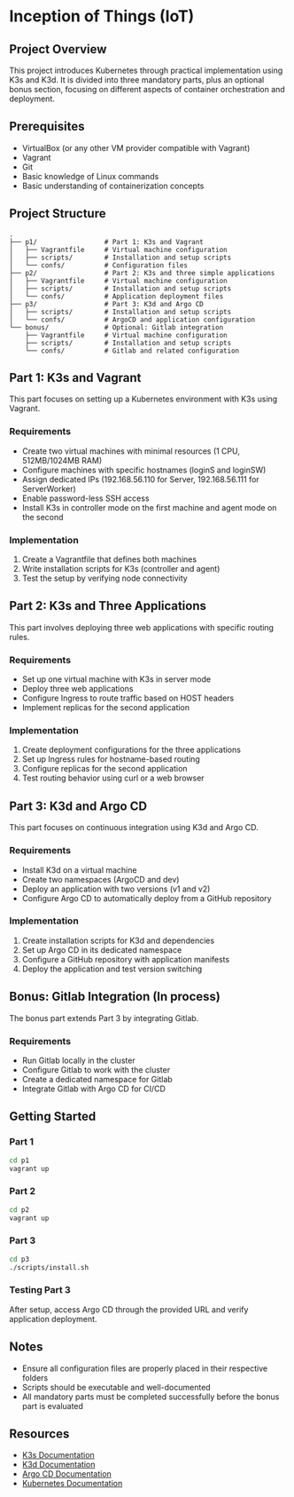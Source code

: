 # Inception of Things (IoT)

## Project Overview
This project introduces Kubernetes through practical implementation using K3s and K3d. It is divided into three mandatory parts, plus an optional bonus section, focusing on different aspects of container orchestration and deployment.

## Prerequisites
- VirtualBox (or any other VM provider compatible with Vagrant)
- Vagrant
- Git
- Basic knowledge of Linux commands
- Basic understanding of containerization concepts

## Project Structure
```
.
├── p1/                 # Part 1: K3s and Vagrant
│   ├── Vagrantfile     # Virtual machine configuration
│   ├── scripts/        # Installation and setup scripts
│   └── confs/          # Configuration files
├── p2/                 # Part 2: K3s and three simple applications
│   ├── Vagrantfile     # Virtual machine configuration
│   ├── scripts/        # Installation and setup scripts
│   └── confs/          # Application deployment files
├── p3/                 # Part 3: K3d and Argo CD
│   ├── scripts/        # Installation and setup scripts
│   └── confs/          # ArgoCD and application configuration
└── bonus/              # Optional: Gitlab integration
    ├── Vagrantfile     # Virtual machine configuration
    ├── scripts/        # Installation and setup scripts
    └── confs/          # Gitlab and related configuration
```

## Part 1: K3s and Vagrant
This part focuses on setting up a Kubernetes environment with K3s using Vagrant.

### Requirements
- Create two virtual machines with minimal resources (1 CPU, 512MB/1024MB RAM)
- Configure machines with specific hostnames (loginS and loginSW)
- Assign dedicated IPs (192.168.56.110 for Server, 192.168.56.111 for ServerWorker)
- Enable password-less SSH access
- Install K3s in controller mode on the first machine and agent mode on the second

### Implementation
1. Create a Vagrantfile that defines both machines
2. Write installation scripts for K3s (controller and agent)
3. Test the setup by verifying node connectivity

## Part 2: K3s and Three Applications
This part involves deploying three web applications with specific routing rules.

### Requirements
- Set up one virtual machine with K3s in server mode
- Deploy three web applications
- Configure Ingress to route traffic based on HOST headers
- Implement replicas for the second application

### Implementation
1. Create deployment configurations for the three applications
2. Set up Ingress rules for hostname-based routing
3. Configure replicas for the second application
4. Test routing behavior using curl or a web browser

## Part 3: K3d and Argo CD
This part focuses on continuous integration using K3d and Argo CD.

### Requirements
- Install K3d on a virtual machine
- Create two namespaces (ArgoCD and dev)
- Deploy an application with two versions (v1 and v2)
- Configure Argo CD to automatically deploy from a GitHub repository

### Implementation
1. Create installation scripts for K3d and dependencies
2. Set up Argo CD in its dedicated namespace
3. Configure a GitHub repository with application manifests
4. Deploy the application and test version switching

## Bonus: Gitlab Integration (In process)
The bonus part extends Part 3 by integrating Gitlab.

### Requirements
- Run Gitlab locally in the cluster
- Configure Gitlab to work with the cluster
- Create a dedicated namespace for Gitlab
- Integrate Gitlab with Argo CD for CI/CD

## Getting Started

### Part 1
```bash
cd p1
vagrant up
```

### Part 2
```bash
cd p2
vagrant up
```

### Part 3
```bash
cd p3
./scripts/install.sh
```

### Testing Part 3
After setup, access Argo CD through the provided URL and verify application deployment.

## Notes
- Ensure all configuration files are properly placed in their respective folders
- Scripts should be executable and well-documented
- All mandatory parts must be completed successfully before the bonus part is evaluated

## Resources
- [K3s Documentation](https://rancher.com/docs/k3s/latest/en/)
- [K3d Documentation](https://k3d.io/)
- [Argo CD Documentation](https://argo-cd.readthedocs.io/)
- [Kubernetes Documentation](https://kubernetes.io/docs/)
